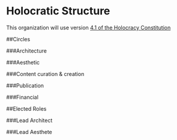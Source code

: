 # Holocratic Structure

This organization will use version [4.1 of the Holocracy Constitution](https://github.com/holacracyone/Holacracy-Constitution)

##Circles

###Architecture

###Aesthetic

###Content curation & creation

###Publication

###Financial

##Elected Roles

###Lead Architect

###Lead Aesthete